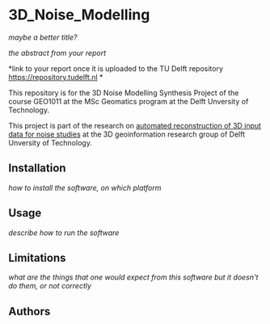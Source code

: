 # 3D_Noise_Modelling
*maybe a better title?*

*the abstract from your report*

*link to your report once it is uploaded to the TU Delft repository https://repository.tudelft.nl *

This repository is for the 3D Noise Modelling Synthesis Project of the course GEO1011 at the MSc Geomatics program at the Delft Unversity of Technology.

This project is part of the research on [automated reconstruction of 3D input data for noise studies](https://3d.bk.tudelft.nl/projects/noise3d/) at the 3D geoinformation research group of Delft Unversity of Technology.

## Installation

*how to install the software, on which platform*

## Usage

*describe how to run the software*

## Limitations

*what are the things that one would expect from this software but it doesn't do them, or not correctly*

## Authors
